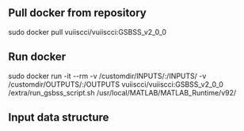 ## Pull docker from repository
sudo docker pull vuiiscci/vuiiscci:GSBSS_v2_0_0

## Run docker
sudo docker run -it --rm -v  /customdir/INPUTS/:/INPUTS/ -v /customdir/OUTPUTS/:/OUTPUTS vuiiscci/vuiiscci:GSBSS_v2_0_0 /extra/run_gsbss_script.sh /usr/local/MATLAB/MATLAB_Runtime/v92/

## Input data structure
